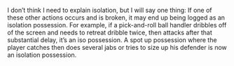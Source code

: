I don’t think I need to explain isolation, but I will say one thing: If one of these other actions occurs and is broken, it may end up being logged as an isolation possession. For example, if a pick-and-roll ball handler dribbles off of the screen and needs to retreat dribble twice, then attacks after that substantial delay, it’s an iso possession. A spot up possession where the player catches then does several jabs or tries to size up his defender is now an isolation possession.